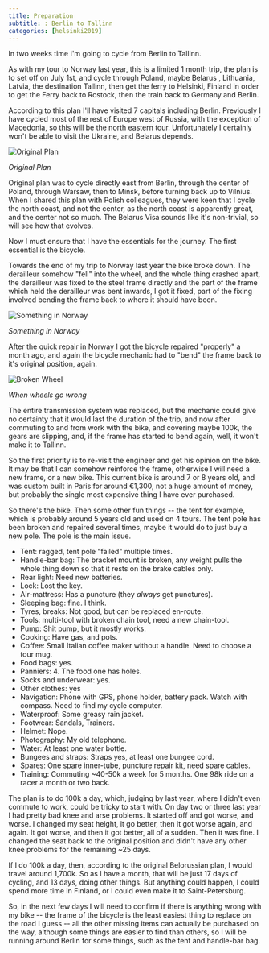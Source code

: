 ```yaml
---
title: Preparation
subtitle: : Berlin to Tallinn
categories: [helsinki2019]
---
```


In two weeks time I'm going to cycle from Berlin to Tallinn.

As with my tour to Norway last year, this is a limited 1 month trip, the plan
is to set off on July 1st, and cycle through Poland, maybe Belarus ,
Lithuania, Latvia, the destination Tallinn, then get the ferry to Helsinki,
Finland in order to get the Ferry back to Rostock, then the train back to
Germany and Berlin.

According to this plan I'll have visited 7 capitals including Berlin.
Previously I have cycled most of the rest of Europe west of Russia, with the
exception of Macedonia, so this will be the north eastern tour. Unfortunately
I certainly won't be able to visit the Ukraine, and Belarus depends.

![Original Plan](/images/tallinn/2019-06-12/map.png)

*Original Plan*

Original plan was to cycle directly east from Berlin, through the center of
Poland, through Warsaw, then to Minsk, before turning back up to Vilnius. When
I shared this plan with Polish colleagues, they were keen that I cycle the
north coast, and not the center, as the north coast is apparently great, and
the center not so much. The Belarus Visa sounds like it's non-trivial, so will
see how that evolves. 

Now I must ensure that I have the essentials for the journey. The first
essential is the bicycle.

Towards the end of my trip to Norway last year the bike broke down. The
derailleur somehow "fell" into the wheel, and the whole thing crashed apart,
the derailleur was fixed to the steel frame directly and the part of the frame
which held the derailleur was bent inwards, I got it fixed, part of the fixing
involved bending the frame back to where it should have been.

![Something in Norway](/images/norway/2018-07-11/IMG_20180711_164937.jpg)

*Something in Norway*

After the quick repair in Norway I got the bicycle repaired "properly" a month
ago, and again the bicycle mechanic had to "bend" the frame back to it's
original position, again.

![Broken Wheel](/images/norway/2018-07-17/IMG_20180717_145347.jpg)

*When wheels go wrong*

The entire transmission system was replaced, but the mechanic could give no
certainty that it would last the duration of the trip, and now after commuting
to and from work with the bike, and covering maybe 100k, the gears are
slipping, and, if the frame has started to bend again, well, it won't make it
to Tallinn.

So the first priority is to re-visit the engineer and get his opinion on the
bike. It may be that I can somehow reinforce the frame, otherwise I will need
a new frame, or a new bike. This current bike is around 7 or 8 years old, and
was custom built in Paris for around €1,300, not a huge amount of money, but
probably the single most expensive thing I have ever purchased.

So there's the bike. Then some other fun things -- the tent for example, which
is probably around 5 years old and used on 4 tours. The tent pole has been
broken and repaired several times, maybe it would do to just buy a new pole.
The pole is the main issue.

- Tent: ragged, tent pole "failed" multiple times.
- Handle-bar bag: The bracket mount is broken, any weight pulls the whole
  thing down so that it rests on the brake cables only.
- Rear light: Need new batteries.
- Lock: Lost the key.
- Air-mattress: Has a puncture (they _always_ get punctures).
- Sleeping bag: fine. I think.
- Tyres, breaks: Not good, but can be replaced en-route.
- Tools: multi-tool with broken chain tool, need a new chain-tool.
- Pump: Shit pump, but it mostly works.
- Cooking: Have gas, and pots.
- Coffee: Small Italian coffee maker without a handle. Need to choose a tour
  mug.
- Food bags: yes.
- Panniers: 4. The food one has holes.
- Socks and underwear: yes.
- Other clothes: yes
- Navigation: Phone with GPS, phone holder, battery pack. Watch with compass.
  Need to find my cycle computer.
- Waterproof: Some greasy rain jacket.
- Footwear: Sandals, Trainers.
- Helmet: Nope.
- Photography: My old telephone.
- Water: At least one water bottle.
- Bungees and straps: Straps yes, at least one bungee cord.
- Spares: One spare inner-tube, puncture repair kit, need spare cables.
- Training: Commuting ~40-50k a week for 5 months. One 98k ride on a racer a
  month or two back.

The plan is to do 100k a day, which, judging by last year, where I didn't even
commute to work, could be tricky to start with. On day two or three last year
I had pretty bad knee and arse problems. It started off and got worse, and
worse. I changed my seat height, it go better, then it got worse again, and
again. It got worse, and then it got better, all of a sudden. Then it was
fine. I changed the seat back to the original position and didn't have any
other knee problems for the remaining ~25 days.

If I do 100k a day, then, according to the original Belorussian plan, I would
travel around 1,700k. So as I have a month, that will be just 17 days of
cycling, and 13 days, doing other things. But anything could happen, I could
spend more time in Finland, or I could even make it to Saint-Petersburg.

So, in the next few days I will need to confirm if there is anything wrong
with my bike -- the frame of the bicycle is the least easiest thing to replace
on the road I guess -- all the other missing items can actually be purchased
on the way, although some things are easier to find than others, so I will be
running around Berlin for some things, such as the tent and handle-bar bag.
